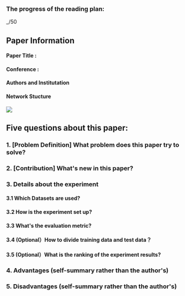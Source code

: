 ### The progress of the reading plan: 
_/50

## Paper Information
#### Paper Title : 

#### Conference : 

#### Authors and Institutation

#### Network Stucture
![](https://raw.githubusercontent.com/zhixuanli/segmentation-paper-reading-notes/master/images-folder/*.png)

## Five questions about this paper:

### 1. [Problem Definition] What problem does this paper try to solve? 



### 2. [Contribution] What's new in this paper? 


### 3. Details about the experiment
#### 3.1 Which Datasets are used?


#### 3.2 How is the experiment set up?



#### 3.3 What's the evaluation metric?



#### 3.4 (Optional）How to divide training data and test data？



#### 3.5 (Optional）What is the ranking of the experiment results?


### 4. Advantages (self-summary rather than the author's)


### 5. Disadvantages (self-summary rather than the author's)
